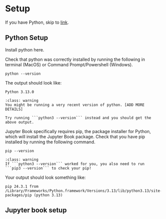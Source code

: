 # Setup

If you have Python, skip to [link]().

## Python Setup

Install python here.

Check that python was correctly installed by running the following in terminal (MacOS) or Command Prompt/Powershell (Windows).

```
python --version
```

The output should look like:

```
Python 3.13.0
```

`````{admonition} command not found: python
:class: warning
You might be running a very recent version of python. [ADD MORE DETAILS]

Try running ```python3 --version``` instead and you should get the above output.
`````

Jupyter Book specifically requires pip, the package installer for Python, which will install the Jupyter Book package. Check that you have pip installed by running the following command.

```
pip --version
```
`````{admonition} command not found: pip
:class: warning
If ```python3 --version``` worked for you, you also need to run ```pip3 --version``` to check your pip!
`````

Your output should look something like:
```
pip 24.3.1 from /Library/Frameworks/Python.framework/Versions/3.13/lib/python3.13/site-packages/pip (python 3.13)
```

## Jupyter book setup